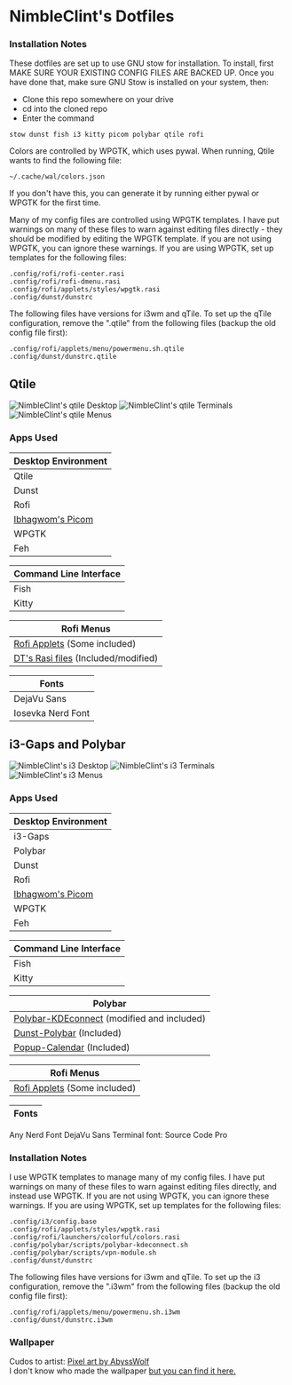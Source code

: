 # NimbleClint's Dotfiles
### Installation Notes
These dotfiles are set up to use GNU stow for installation. To install, first MAKE SURE YOUR EXISTING CONFIG FILES ARE BACKED UP. Once you have done that, make sure GNU Stow is installed on your system, then:
- Clone this repo somewhere on your drive
- cd into the cloned repo
- Enter the command

~~~~
stow dunst fish i3 kitty picom polybar qtile rofi
~~~~

Colors are controlled by WPGTK, which uses pywal. When running, Qtile wants to find the following file:

~~~~
~/.cache/wal/colors.json
~~~~

If you don't have this, you can generate it by running either pywal or WPGTK for the first time.  

Many of my config files are controlled using WPGTK templates. I have put warnings on many of these files to warn against editing files directly - they should be modified by editing the WPGTK template. If you are not using WPGTK, you can ignore these warnings. If you are using WPGTK, set up templates for the following files:

~~~~
.config/rofi/rofi-center.rasi
.config/rofi/rofi-dmenu.rasi
.config/rofi/applets/styles/wpgtk.rasi
.config/dunst/dunstrc
~~~~

The following files have versions for i3wm and qTile. To set up the qTile configuration, remove the ".qtile" from the following files (backup the old config file first):

~~~~
.config/rofi/applets/menu/powermenu.sh.qtile
.config/dunst/dunstrc.qtile
~~~~ 


## Qtile
![NimbleClint's qtile Desktop](qtile/qtileScreenshots/fluidSim_desktop.png)
![NimbleClint's qtile Terminals](qtile/qtileScreenshots/fluidSim_terminals.png)
![NimbleClint's qtile Menus](qtile/qtileScreenshots/fluidSim_menus.png)

### Apps Used

Desktop Environment |
---- |
Qtile |
Dunst |
Rofi |
[Ibhagwom's Picom](https://github.com/ibhagwan/picom) |
WPGTK |
Feh |

Command Line Interface |
---- |
Fish |
Kitty |

Rofi Menus |
---- |
[Rofi Applets](https://github.com/adi1090x/rofi) (Some included) |
[DT's Rasi files](https://gitlab.com/dwt1/dotfiles/-/tree/master/.config/rofi/themes) (Included/modified) |

Fonts |
---- |
DejaVu Sans |
Iosevka Nerd Font |


## i3-Gaps and Polybar
![NimbleClint's i3 Desktop](i3/i3screenshots/adventureTime_i3Polybar_desktop.png)
![NimbleClint's i3 Terminals](i3/i3screenshots/adventureTime_i3Polybar_terminals.png)
![NimbleClint's i3 Menus](i3/i3screenshots/adventureTime_i3Polybar_blender.png)

### Apps Used

Desktop Environment |
---- |
i3-Gaps |
Polybar |
Dunst |
Rofi |
[Ibhagwom's Picom](https://github.com/ibhagwan/picom) |
WPGTK |
Feh |

Command Line Interface |
---- |
Fish |
Kitty |

Polybar |
---- |
[Polybar-KDEconnect](https://github.com/haideralipunjabi/polybar-kdeconnect) (modified and included) |
[Dunst-Polybar](https://github.com/JeanEdouardKevin/dunst-polybar) (Included) |
[Popup-Calendar](https://github.com/polybar/polybar-scripts/tree/master/polybar-scripts/popup-calendar) (Included) |

Rofi Menus |
---- |
[Rofi Applets](https://github.com/adi1090x/rofi) (Some included) |

Fonts |
---- |
Any Nerd Font
DejaVu Sans
Terminal font: Source Code Pro

### Installation Notes
I use WPGTK templates to manage many of my config files. I have put warnings on many of these files to warn against editing files directly, and instead use WPGTK. If you are not using WPGTK, you can ignore these warnings. If you are using WPGTK, set up templates for the following files:

~~~~
.config/i3/config.base
.config/rofi/applets/styles/wpgtk.rasi
.config/rofi/launchers/colorful/colors.rasi
.config/polybar/scripts/polybar-kdeconnect.sh
.config/polybar/scripts/vpn-module.sh
.config/dunst/dunstrc
~~~~

The following files have versions for i3wm and qTile. To set up the i3 configuration, remove the ".i3wm" from the following files (backup the old config file first):

~~~~
.config/rofi/applets/menu/powermenu.sh.i3wm
.config/dunst/dunstrc.i3wm
~~~~

### Wallpaper
Cudos to artist: [Pixel art by AbyssWolf](https://www.deviantart.com/abysswolf/art/Finn-and-Jake-382050723)  
I don't know who made the wallpaper [but you can find it here.](https://cdn.wallpapersafari.com/88/29/AJvlRT.jpg)


